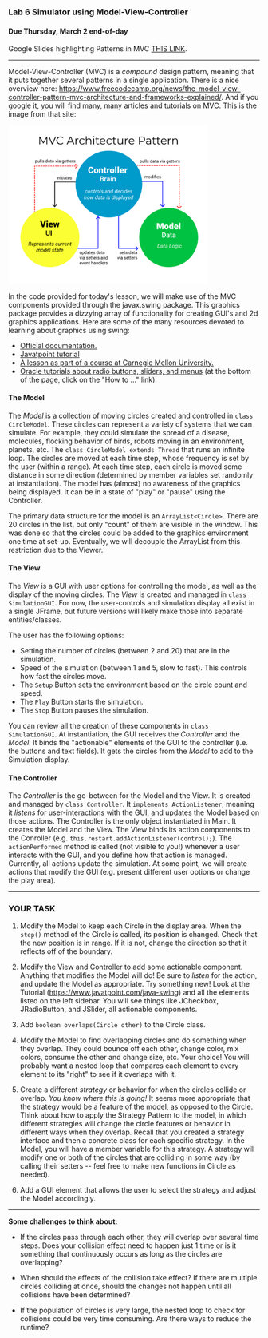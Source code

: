 ### Lab 6 Simulator using Model-View-Controller

#### Due Thursday, March 2 end-of-day

Google Slides highlighting Patterns in MVC <a href="https://docs.google.com/presentation/d/19z4uZcdnpBo3qjCyGMbbVnhhppTfOvCH2SdQcUFxNVE/edit?usp=sharing" target="_blank">THIS LINK</a>.

<hr>

Model-View-Controller (MVC) is a _compound_ design pattern, meaning that it puts together several patterns in a single application. There is a nice overview here: https://www.freecodecamp.org/news/the-model-view-controller-pattern-mvc-architecture-and-frameworks-explained/. And if you google it, you will find many, many articles and tutorials on MVC. This is the image from that site:

<img src="MVC.png"  width="400">

In the code provided for today's lesson, we will make use of the MVC components provided through the javax.swing package. This graphics package provides a dizzying array of functionality for creating GUI's and 2d graphics applications. Here are some of the many resources devoted to learning about graphics using swing:
- <a href="https://docs.oracle.com/javase/7/docs/api/javax/swing/package-summary.html" target="_blank"> Official documentation.</a>
- <a href="https://www.javatpoint.com/java-swing" target="_blank"> Javatpoint tutorial</a>
- <a href="https://www.cs.cmu.edu/~pattis/15-1XX/15-200/lectures/view/" target="_blank">A lesson as part of a course at Carnegie Mellon University.</a>
- <a href="https://docs.oracle.com/javase/tutorial/uiswing/events/actionlistener.html" target="_blank">Oracle tutorials about radio buttons, sliders, and menus</a> (at the bottom of the page, click on the "How to ..." link).

#### The Model

The _Model_ is a collection of moving circles created and controlled in `class CircleModel`. These circles can represent a variety of systems that we can simulate. For example, they could simulate the spread of a disease, molecules, flocking behavior of birds, robots moving in an environment, planets, etc. The `class CircleModel extends Thread` that runs an infinite loop. The circles are moved at each time step, whose frequency is set by the user (within a range). At each time step, each circle is moved some distance in some direction (determined by member variables set randomly at instantiation). The model has (almost) no awareness of the graphics being displayed. It can be in a state of "play" or "pause" using the Controller.

The primary data structure for the model is an `ArrayList<Circle>`. There are 20 circles in the list, but only "count" of them are visible in the window. This was done so that the circles could be added to the graphics environment one time at set-up. Eventually, we will decouple the ArrayList from this restriction due to the Viewer.

#### The View

The _View_ is a GUI with user options for controlling the model, as well as the display of the moving circles. The _View_ is created and managed in `class SimulationGUI`. For now, the user-controls and simulation display all exist in a single JFrame, but future versions will likely make those into separate entities/classes. 

The user has the following options:
- Setting the number of circles (between 2 and 20) that are in the simulation.
- Speed of the simulation (between 1 and 5, slow to fast). This controls how fast the circles move.
- The `Setup` Button sets the environment based on the circle count and speed.
- The `Play` Button starts the simulation.
- The `Stop` Button pauses the simulation.

You can review all the creation of these components in `class SimulationGUI`. At instantiation, the GUI receives the _Controller_ and the _Model_. It binds the "actionable" elements of the GUI to the controller (i.e. the buttons and text fields). It gets the circles from the _Model_ to add to the Simulation display.

#### The Controller 

The _Controller_ is the go-between for the Model and the View. It is created and managed by `class Controller`. It `implements ActionListener`, meaning it _listens_ for user-interactions with the GUI, and updates the Model based on those actions. The Controller is the only object instantiated in Main. It creates the Model and the View. The View binds its action components to the Conroller (e.g. `this.restart.addActionListener(control);`). The `actionPerformed` method is called (not visible to you!) whenever a user interacts with the GUI, and you define how that action is managed. Currently, all actions update the simulation. At some point, we will create actions that modify the GUI (e.g. present different user options or change the play area).

<hr>

### YOUR TASK

1. Modify the Model to keep each Circle in the display area. When the `step()` method of the Circle is called, its position is changed. Check that the new position is in range. If it is not, change the direction so that it reflects off of the boundary.

1. Modify the View and Controller to add some actionable component. Anything that modifies the Model will do! Be sure to _listen_ for the action, and update the Model as appropriate. Try something new! Look at the Tutorial (https://www.javatpoint.com/java-swing) and all the elements listed on the left sidebar. You will see things like JCheckbox, JRadioButton, and JSlider, all actionable components.  

1. Add `boolean overlaps(Circle other)` to the Circle class. 

1. Modify the Model to find overlapping circles and do something when they overlap. They could bounce off each other, change color, mix colors, consume the other and change size, etc. Your choice! You will probably want a nested loop that compares each element to every element to its "right" to see if it overlaps with it. 

1. Create a different _strategy_ or behavior for when the circles collide or overlap. _You know where this is going!_ It seems more appropriate that the strategy would be a feature of the model, as opposed to the Circle. Think about how to apply the Strategy Pattern to the model, in which different strategies will change the circle features or behavior in different ways when they overlap. Recall that you created a strategy interface and then a concrete class for each specific strategy. In the Model, you will have a member variable for this strategy. A strategy will modify one or both of the circles that are colliding in some way (by calling their setters -- feel free to make new functions in Circle as needed).

1. Add a GUI element that allows the user to select the strategy and adjust the Model accordingly.

<hr>

**Some challenges to think about:**

- If the circles pass through each other, they will overlap over several time steps. Does your collision effect need to happen just 1 time or is it something that continuously occurs as long as the circles are overlapping?

- When should the effects of the collision take effect? If there are multiple circles colliding at once, should the changes not happen until all collisions have been determined?

- If the population of circles is very large, the nested loop to check for collisions could be very time consuming. Are there ways to reduce the runtime?













